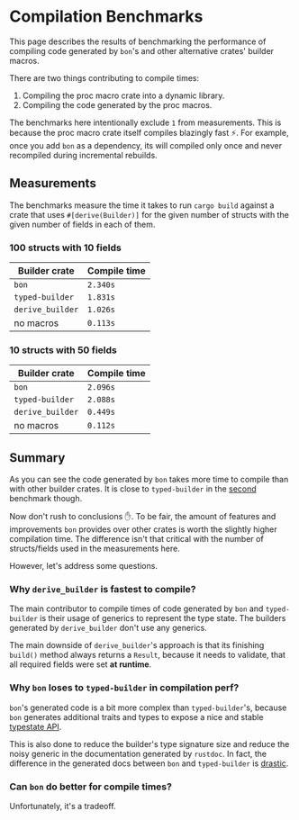 # Compilation Benchmarks

This page describes the results of benchmarking the performance of compiling code generated by `bon`'s and other alternative crates' builder macros.

There are two things contributing to compile times:

1. Compiling the proc macro crate into a dynamic library.
2. Compiling the code generated by the proc macros.

The benchmarks here intentionally exclude `1` from measurements. This is because the proc macro crate itself compiles blazingly fast ⚡. For example, once you add `bon` as a dependency, its will compiled only once and never recompiled during incremental rebuilds.

## Measurements

The benchmarks measure the time it takes to run `cargo build` against a crate that uses `#[derive(Builder)]` for the given number of structs with the given number of fields in each of them.

### 100 structs with 10 fields

| Builder crate    | Compile time |
| ---------------- | ------------ |
| `bon`            | `2.340s`     |
| `typed-builder`  | `1.831s`     |
| `derive_builder` | `1.026s`     |
| no macros        | `0.113s`     |

### 10 structs with 50 fields

| Builder crate    | Compile time |
| ---------------- | ------------ |
| `bon`            | `2.096s`     |
| `typed-builder`  | `2.088s`     |
| `derive_builder` | `0.449s`     |
| no macros        | `0.112s`     |

## Summary

As you can see the code generated by `bon` takes more time to compile than with other builder crates. It is close to `typed-builder` in the [second](#10-structs-with-50-fields) benchmark though.

Now don't rush to conclusions ✋. To be fair, the amount of features and improvements `bon` provides over other crates is worth the slightly higher compilation time. The difference isn't that critical with the number of structs/fields used in the measurements here.

However, let's address some questions.

### Why `derive_builder` is fastest to compile?

The main contributor to compile times of code generated by `bon` and `typed-builder` is their usage of generics to represent the type state. The builders generated by `derive_builder` don't use any generics.

The main downside of `derive_builder`'s approach is that its finishing `build()` method always returns a `Result`, because it needs to validate, that all required fields were set **at runtime**.

### Why `bon` loses to `typed-builder` in compilation perf?

`bon`'s generated code is a bit more complex than `typed-builder`'s, because `bon` generates additional traits and types to expose a nice and stable [typestate API](../typestate-api).

This is also done to reduce the builder's type signature size and reduce the noisy generic in the documentation generated by `rustdoc`. In fact, the difference in the generated docs between `bon` and `typed-builder` is [drastic](../alternatives#documentation-comparison).

### Can `bon` do better for compile times?

Unfortunately, it's a tradeoff.
